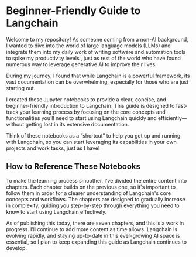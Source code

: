 # Beginner-Friendly Guide to Langchain
Welcome to my repository! As someone coming from a non-AI background, I wanted to dive into the world of large language models (LLMs) and integrate them into my daily work of writing software and automation tools to spike my productivity levels , just as rest of the world who have found numerous way to leverage generative AI to improve their lives.

During my journey, I found that while Langchain is a powerful framework, its vast documentation can be overwhelming, especially for those who are just starting out.

I created these Jupyter notebooks to provide a clear, concise, and beginner-friendly introduction to Langchain. This guide is designed to fast-track your learning process by focusing on the core concepts and functionalities you’ll need to start using Langchain quickly and efficiently—without getting lost in its extensive documentation.

Think of these notebooks as a “shortcut” to help you get up and running with Langchain, so you can start leveraging its capabilities in your own projects and work tasks, just as I have!

## How to Reference These Notebooks
To make the learning process smoother, I’ve divided the entire content into chapters. Each chapter builds on the previous one, so it's important to follow them in order for a clearer understanding of Langchain's core concepts and workflows. The chapters are designed to gradually increase in complexity, guiding you step-by-step through everything you need to know to start using Langchain effectively.

As of publishing this today, there are seven chapters, and this is a work in progress. I’ll continue to add more content as time allows. Langchain is evolving rapidly, and staying up-to-date in this ever-growing AI space is essential, so I plan to keep expanding this guide as Langchain continues to develop.
